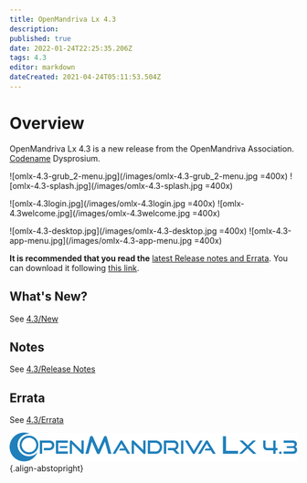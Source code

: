 ```yaml
---
title: OpenMandriva Lx 4.3
description: 
published: true
date: 2022-01-24T22:25:35.206Z
tags: 4.3
editor: markdown
dateCreated: 2021-04-24T05:11:53.504Z
---
```


# Overview
OpenMandriva Lx 4.3 is a new release from the OpenMandriva Association. [Codename](/en/policies/codename) Dysprosium.
<br>

![omlx-4.3-grub_2-menu.jpg](/images/omlx-4.3-grub_2-menu.jpg =400x) ![omlx-4.3-splash.jpg](/images/omlx-4.3-splash.jpg =400x)

![omlx-4.3login.jpg](/images/omlx-4.3login.jpg =400x) ![omlx-4.3welcome.jpg](/images/omlx-4.3welcome.jpg =400x)

![omlx-4.3-desktop.jpg](/images/omlx-4.3-desktop.jpg =400x) ![omlx-4.3-app-menu.jpg](/images/omlx-4.3-app-menu.jpg =400x)

**It is recommended that you read the** [latest Release notes and Errata](https://wiki.openmandriva.org/distribution/releases/current).
You can download it following [this link](https://sourceforge.net/projects/openmandriva/files/release/4.3/).

## What's New?
See [4.3/New](/distribution/releases/omlx43/new)

## Notes
See [4.3/Release Notes](/distribution/releases/omlx43/notes)

## Errata
See [4.3/Errata](/distribution/releases/omlx43/errata)

![header-tr-omlx43.svg](/assets/header-tr-omlx43.svg){.align-abstopright}